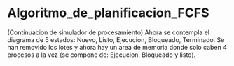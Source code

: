 # Algoritmo_de_planificacion_FCFS
 (Continuacion de simulador de procesamiento) Ahora se contempla el diagrama de 5 estados: Nuevo, Listo, Ejecucion, Bloqueado, Terminado. Se han removido los lotes y ahora hay un area de memoria donde solo caben 4 procesos a la vez (se compone de: Ejecucion, Bloqueado y listo).
